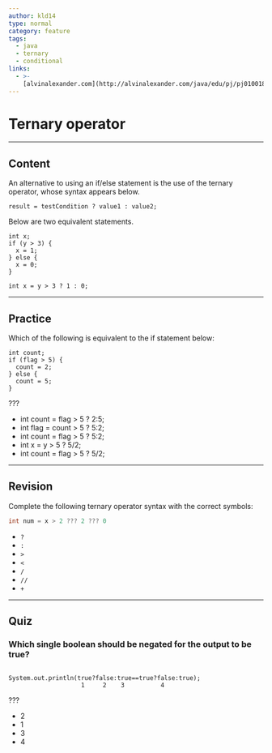 ```yaml
---
author: kld14
type: normal
category: feature
tags:
  - java
  - ternary
  - conditional
links:
  - >-
    [alvinalexander.com](http://alvinalexander.com/java/edu/pj/pj010018){website}
---
```


# Ternary operator


---

## Content

An alternative to using an if/else statement is the use of the ternary operator, whose syntax appears below.

```plain-text
result = testCondition ? value1 : value2;
```

Below are two equivalent statements.

```plain-text
int x;
if (y > 3) {
  x = 1;
} else {
  x = 0;
}
```

```plain-text
int x = y > 3 ? 1 : 0;
```


---

## Practice

Which of the following is equivalent to the if statement below:

```plain-text
int count;
if (flag > 5) {
  count = 2;
} else {
  count = 5;
}
```

???

- int count = flag > 5 ? 2:5;
- int flag = count > 5 ? 5:2;
- int count = flag > 5 ? 5:2;
- int x = y > 5 ? 5/2;
- int count = flag > 5 ? 5/2;


---

## Revision

Complete the following ternary operator syntax with the correct symbols:

```java
int num = x > 2 ??? 2 ??? 0
```

- `?`
- `:`
- `>`
- `<`
- `/`
- `//`
- `+`


---

## Quiz

### Which single boolean should be negated for the output to be true?


```plain-text

System.out.println(true?false:true==true?false:true);
                    1     2    3          4
```

 ???

- 2
- 1
- 3
- 4
 

